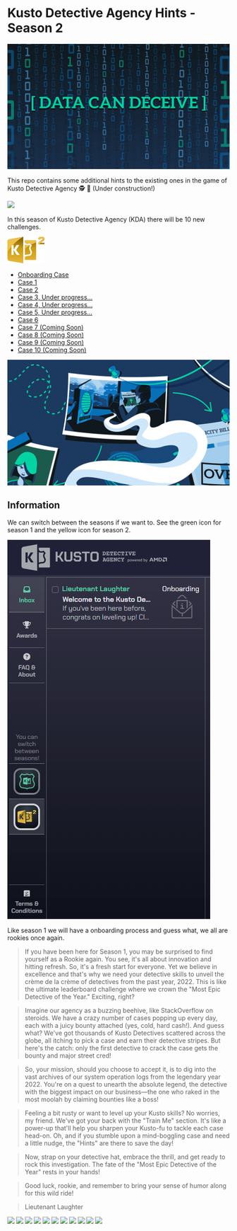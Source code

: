 # Kusto Detective Agency Hints - Season 2

![](/img/KDA/DataCanDeceive.png)

This repo contains some additional hints to the existing ones in the game of Kusto Detective Agency 🕵️ 🔐 (Under construction!)

<img src="https://detective.kusto.io/img/KDA-horizontal.svg">

In this season of Kusto Detective Agency (KDA) there will be 10 new challenges.

![](img/KDA-S2.svg)

* [Onboarding Case](_Onboarding.md)
* [Case 1](Case_1.md)
* [Case 2](Case_2.md)
* [Case 3, Under progress...](Case_3.md)
* [Case 4, Under progress...](Case_4.md)
* [Case 5, Under progress...](Case_5.md)
* [Case 6](Case_6.md)
* [Case 7 (Coming Soon)]()
* [Case 8 (Coming Soon)]()
* [Case 9 (Coming Soon)]()
* [Case 10 (Coming Soon)]()

![](/img/KDA/Clues.png)

## Information

We can switch between the seasons if we want to. See the green icon for season 1 and the yellow icon for season 2.

![](img/KDA-Seasons.png)

Like season 1 we will have a onboarding process and guess what, we all are rookies once again.

> If you have been here for Season 1, you may be surprised to find yourself as a Rookie again. You see, it's all about innovation and hitting refresh. So, it's a fresh start for everyone. Yet we believe in excellence and that's why we need your detective skills to unveil the crème de la crème of detectives from the past year, 2022. This is like the ultimate leaderboard challenge where we crown the "Most Epic Detective of the Year." Exciting, right?

> Imagine our agency as a buzzing beehive, like StackOverflow on steroids. We have a crazy number of cases popping up every day, each with a juicy bounty attached (yes, cold, hard cash!). And guess what? We've got thousands of Kusto Detectives scattered across the globe, all itching to pick a case and earn their detective stripes. But here's the catch: only the first detective to crack the case gets the bounty and major street cred!

> So, your mission, should you choose to accept it, is to dig into the vast archives of our system operation logs from the legendary year 2022. You're on a quest to unearth the absolute legend, the detective with the biggest impact on our business—the one who raked in the most moolah by claiming bounties like a boss!

> Feeling a bit rusty or want to level up your Kusto skills? No worries, my friend. We've got your back with the "Train Me" section. It's like a power-up that'll help you sharpen your Kusto-fu to tackle each case head-on. Oh, and if you stumble upon a mind-boggling case and need a little nudge, the "Hints" are there to save the day!

> Now, strap on your detective hat, embrace the thrill, and get ready to rock this investigation. The fate of the "Most Epic Detective of the Year" rests in your hands!

> Good luck, rookie, and remember to bring your sense of humor along for this wild ride!

> Lieutenant Laughter


<img src="https://images.credly.com/size/220x220/images/1e07abc3-dc08-4320-af38-43824afc659d/image.png">
<img src="https://images.credly.com/size/220x220/images/304d7409-3dd5-40b6-ab20-88d3ec012eb1/image.png">
<img src="https://images.credly.com/size/220x220/images/8fc10fee-7b05-4b86-8504-01abf614bcac/image.png">
<img src="https://images.credly.com/size/220x220/images/27c40e7b-98b2-4312-b52c-4454f6c90c52/image.png">
<img src="https://images.credly.com/size/220x220/images/79b22d1d-cb2d-471e-add7-bbe2e1672f61/image.png">
<img src="https://images.credly.com/size/220x220/images/2fb50859-656e-4390-b4ca-88bc2b619867/image.png">
<img src="https://images.credly.com/size/220x220/images/8db7e105-c19e-4df8-87a4-ed1d5ccbc32b/image.png">
<img src="https://images.credly.com/size/220x220/images/b096f449-fce1-42d7-be93-e6e1e32e171b/image.png">
<img src="https://images.credly.com/size/220x220/images/1c1c412b-926c-4ff8-8e42-62336e76e871/image.png">
<img src="https://images.credly.com/size/220x220/images/86ba2d7a-85fb-4331-bf1d-2e7b8ec32220/image.png">
<img src="https://images.credly.com/size/220x220/images/8aa171e5-784a-4a9e-b1ab-c3b818ea136a/image.png">